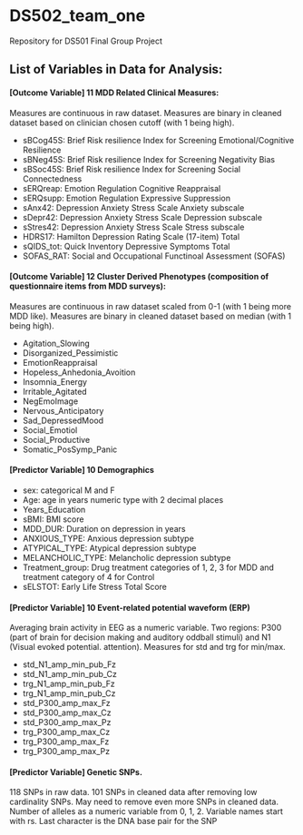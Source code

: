 # DS502_team_one
Repository for DS501 Final Group Project


## List of Variables in Data for Analysis:

#### [Outcome Variable] 11 MDD Related Clinical Measures: 
Measures are continuous in raw dataset. Measures are binary in cleaned dataset based on clinician chosen cutoff (with 1 being high).
- sBCog45S: Brief Risk resilience Index for Screening Emotional/Cognitive Resilience
- sBNeg45S: Brief Risk resilience Index for Screening Negativity Bias
- sBSoc45S: Brief Risk resilience Index for Screening Social Connectedness
- sERQreap: Emotion Regulation Cognitive Reappraisal
- sERQsupp: Emotion Regulation Expressive Suppression
- sAnx42: Depression Anxiety Stress Scale Anxiety subscale
- sDepr42: Depression Anxiety Stress Scale Depression subscale
- sStres42: Depression Anxiety Stress Scale Stress subscale
- HDRS17: Hamilton Depression Rating Scale (17-item) Total
- sQIDS_tot: Quick Inventory Depressive Symptoms Total
- SOFAS_RAT: Social and Occupational Functinoal Assessment (SOFAS)

#### [Outcome Variable] 12 Cluster Derived Phenotypes (composition of questionnaire items from MDD surveys):
Measures are continuous in raw dataset scaled from 0-1 (with 1 being more MDD like). Measures are binary in cleaned dataset based on median (with 1 being high).
- Agitation_Slowing
- Disorganized_Pessimistic
- EmotionReappraisal
- Hopeless_Anhedonia_Avoition
- Insomnia_Energy
- Irritable_Agitated
- NegEmoImage
- Nervous_Anticipatory
- Sad_DepressedMood
- Social_Emotiol
- Social_Productive
- Somatic_PosSymp_Panic

#### [Predictor Variable] 10 Demographics
- sex: categorical M and F
- Age: age in years numeric type with 2 decimal places
- Years_Education
- sBMI: BMI score
- MDD_DUR: Duration on depression in years
- ANXIOUS_TYPE: Anxious depression subtype
- ATYPICAL_TYPE: Atypical depression subtype
- MELANCHOLIC_TYPE: Melancholic depression subtype
- Treatment_group: Drug treatment categories of 1, 2, 3 for MDD and treatment category of 4 for Control
- sELSTOT: Early Life Stress Total Score

#### [Predictor Variable] 10 Event-related potential waveform (ERP)
Averaging brain activity in EEG as a numeric variable. 
Two regions: P300 (part of brain for decision making and auditory oddball stimuli) and N1 (Visual evoked potential. attention). 
Measures for std and trg for min/max.
- std_N1_amp_min_pub_Fz
- std_N1_amp_min_pub_Cz 
- trg_N1_amp_min_pub_Fz 
- trg_N1_amp_min_pub_Cz 
- std_P300_amp_max_Fz 
- std_P300_amp_max_Cz 
- std_P300_amp_max_Pz 
- trg_P300_amp_max_Cz 
- trg_P300_amp_max_Fz 
- trg_P300_amp_max_Pz

#### [Predictor Variable] Genetic SNPs. 
118 SNPs in raw data. 101 SNPs in cleaned data after removing low cardinality SNPs. May need to remove even more SNPs in cleaned data.
Number of alleles as a numeric variable from 0, 1, 2.
Variable names start with rs. Last character is the DNA base pair for the SNP






